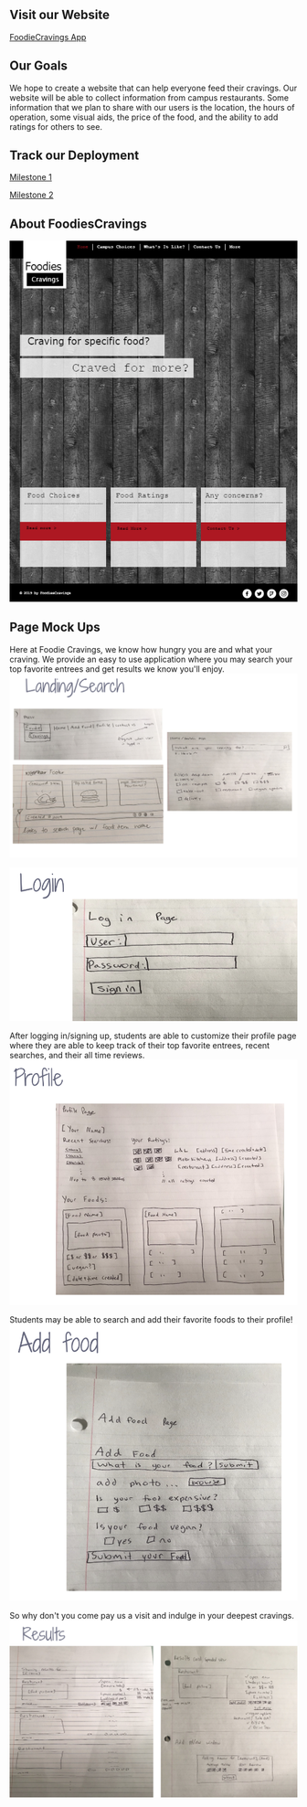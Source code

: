 ## Visit our Website
[FoodieCravings App](http://foodiecravings.meteorapp.com/#/)

## Our Goals
We hope to create a website that can help everyone feed their cravings. Our website will be able to collect
information from campus restaurants. Some information that we plan to share with our users is the location, the 
hours of operation, some visual aids, the price of the food, and the ability to add ratings for others to see.

## Track our Deployment
[Milestone 1](https://github.com/foodiecravings/foodiecravings/projects/1)

[Milestone 2](https://github.com/foodiecravings/foodiecravings/projects/2)

## About FoodiesCravings
![](images/foodiescravings_home_mockup.PNG)

## Page Mock Ups
Here at Foodie Cravings, we know how hungry you are and what your craving. We provide an easy to use application where you may search your top favorite entrees and get results we know you'll enjoy.
![](images/landing_page_mu.png)

![](images/login_page_mu.png)

After logging in/signing up, students are able to customize their profile page where they are able to keep track of their top favorite entrees, recent searches, and their all time reviews.
![](images/profile_page_mu.png)

Students may be able to search and add their favorite foods to their profile!
![](images/add_food_page_mu.png)

So why don't you come pay us a visit and indulge in your deepest cravings.
![](images/results_page_mu.png)

